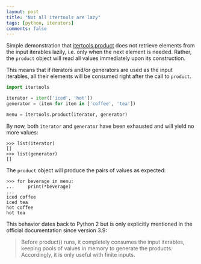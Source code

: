 ```yaml
---
layout: post
title: "Not all itertools are lazy"
tags: [python, iterators]
comments: false
---
```


Simple demonstration that [itertools.product] does not retrieve elements
from the input iterables lazily, i.e. only when the next element is needed.
Rather, the `product` object will read all values immediately upon its
construction.

This means that if iterators and/or generators are used as the input iterables,
all their elements will be consumed right after the call to `product`.

```python
import itertools

iterator = iter(['iced', 'hot'])
generator = (item for item in ['coffee', 'tea'])

menu = itertools.product(iterator, generator)
```

By now, both `iterator` and `generator` have been exhausted and will yield no
more values:

```pycon
>>> list(iterator)
[]
>>> list(generator)
[]
```

The `product` object will produce the pairs of values as expected:

```pycon
>>> for beverage in menu:
...     print(*beverage)
...
iced coffee
iced tea
hot coffee
hot tea
```

This behavior dates back to Python 2 but is only explicitly mentioned in
the official documentation since version 3.9:

> Before product() runs, it completely consumes the input iterables, keeping
> pools of values in memory to generate the products. Accordingly, it is only
> useful with finite inputs.

[itertools.product]: https://docs.python.org/3/library/itertools.html#itertools.product
